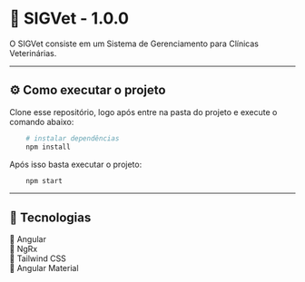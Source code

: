 # 🐾 SIGVet - 1.0.0

O SIGVet consiste em um Sistema de Gerenciamento para Clínicas Veterinárias.

---

## ⚙️ Como executar o projeto

Clone esse repositório, logo após entre na pasta do projeto e execute o comando abaixo:

```bash
    # instalar dependências
    npm install 
```

Após isso basta executar o projeto:

```bash
    npm start
```

---

## 🔧 Tecnologias

🔸 Angular  
🔸 NgRx  
🔸 Tailwind CSS  
🔸 Angular Material

